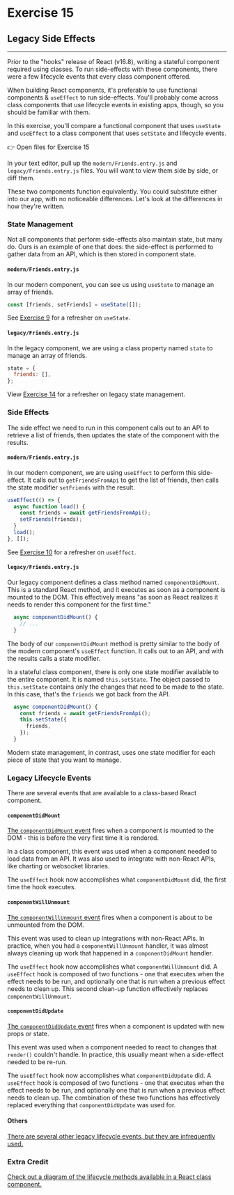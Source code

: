 # Exercise 15

## Legacy Side Effects

---

Prior to the "hooks" release of React (v16.8), writing a stateful component required using classes. To run side-effects with these components, there were a few lifecycle events that every class component offered.

When building React components, it's preferable to use functional components & `useEffect` to run side-effects. You'll probably come across class components that use lifecycle events in existing apps, though, so you should be familiar with them.

In this exercise, you'll compare a functional component that uses `useState` and `useEffect` to a class component that uses `setState` and lifecycle events.

👉 Open files for Exercise 15

In your text editor, pull up the `modern/Friends.entry.js` and `legacy/Friends.entry.js` files. You will want to view them side by side, or diff them.

These two components function equivalently. You could substitute either into our app, with no noticeable differences. Let's look at the differences in how they're written.

### State Management

Not all components that perform side-effects also maintain state, but many do. Ours is an example of one that does: the side-effect is performed to gather data from an API, which is then stored in component state.

#### `modern/Friends.entry.js`

In our modern component, you can see us using `useState` to manage an array of friends.

```jsx
const [friends, setFriends] = useState([]);
```

See [Exercise 9](../exercise-9/README.md) for a refresher on `useState`.

#### `legacy/Friends.entry.js`

In the legacy component, we are using a class property named `state` to manage an array of friends.

```jsx
state = {
  friends: [],
};
```

View [Exercise 14](../exercise-14/README.md) for a refresher on legacy state management.

### Side Effects

The side effect we need to run in this component calls out to an API to retrieve a list of friends, then updates the state of the component with the results.

#### `modern/Friends.entry.js`

In our modern component, we are using `useEffect` to perform this side-effect. It calls out to `getFriendsFromApi` to get the list of friends, then calls the state modifier `setFriends` with the result.

```jsx
useEffect(() => {
  async function load() {
    const friends = await getFriendsFromApi();
    setFriends(friends);
  }
  load();
}, []);
```

See [Exercise 10](../exercise-10/README.md) for a refresher on `useEffect`.

#### `legacy/Friends.entry.js`

Our legacy component defines a class method named `componentDidMount`. This is a standard React method, and it executes as soon as a component is mounted to the DOM. This effectively means "as soon as React realizes it needs to render this component for the first time."

```jsx
  async componentDidMount() {
    // ...
  }
```

The body of our `componentDidMount` method is pretty similar to the body of the modern component's `useEffect` function. It calls out to an API, and with the results calls a state modifier.

In a stateful class component, there is only one state modifier available to the entire component. It is named `this.setState`. The object passed to `this.setState` contains only the changes that need to be made to the state. In this case, that's the `friends` we got back from the API.

```jsx
  async componentDidMount() {
    const friends = await getFriendsFromApi();
    this.setState({
      friends,
    });
  }
```

Modern state management, in contrast, uses one state modifier for each piece of state that you want to manage.

### Legacy Lifecycle Events

There are several events that are available to a class-based React component.

#### `componentDidMount`

[The `componentDidMount` event](https://reactjs.org/docs/react-component.html#componentdidmount) fires when a component is mounted to the DOM - this is before the very first time it is rendered.

In a class component, this event was used when a component needed to load data from an API. It was also used to integrate with non-React APIs, like charting or websocket libraries.

The `useEffect` hook now accomplishes what `componentDidMount` did, the first time the hook executes.

#### `componentWillUnmount`

[The `componentWillUnmount` event](https://reactjs.org/docs/react-component.html#componentwillunmount) fires when a component is about to be unmounted from the DOM.

This event was used to clean up integrations with non-React APIs. In practice, when you had a `componentWillUnmount` handler, it was almost always cleaning up work that happened in a `componentDidMount` handler.

The `useEffect` hook now accomplishes what `componentWillUnmount` did. A `useEffect` hook is composed of two functions - one that executes when the effect needs to be run, and optionally one that is run when a previous effect needs to clean up. This second clean-up function effectively replaces `componentWillUnmount`.

#### `componentDidUpdate`

[The `componentDidUpdate` event](https://reactjs.org/docs/react-component.html#componentdidupdate) fires when a component is updated with new props or state.

This event was used when a component needed to react to changes that `render()` couldn't handle. In practice, this usually meant when a side-effect needed to be re-run.

The `useEffect` hook now accomplishes what `componentDidUpdate` did. A `useEffect` hook is composed of two functions - one that executes when the effect needs to be run, and optionally one that is run when a previous effect needs to clean up. The combination of these two functions has effectively replaced everything that `componentDidUpdate` was used for.

#### Others

[There are several other legacy lifecycle events, but they are infrequently used.](https://reactjs.org/docs/react-component.html#rarely-used-lifecycle-methods)

### Extra Credit

[Check out a diagram of the lifecycle methods available in a React class component.](http://projects.wojtekmaj.pl/react-lifecycle-methods-diagram/)
